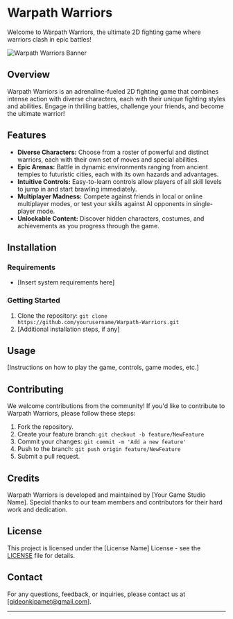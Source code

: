 # Warpath Warriors

Welcome to Warpath Warriors, the ultimate 2D fighting game where warriors clash in epic battles!

![Warpath Warriors Banner](link/to/banner/image.png)

## Overview

Warpath Warriors is an adrenaline-fueled 2D fighting game that combines intense action with diverse characters, each with their unique fighting styles and abilities. Engage in thrilling battles, challenge your friends, and become the ultimate warrior!

## Features

- **Diverse Characters:** Choose from a roster of powerful and distinct warriors, each with their own set of moves and special abilities.
- **Epic Arenas:** Battle in dynamic environments ranging from ancient temples to futuristic cities, each with its own hazards and advantages.
- **Intuitive Controls:** Easy-to-learn controls allow players of all skill levels to jump in and start brawling immediately.
- **Multiplayer Madness:** Compete against friends in local or online multiplayer modes, or test your skills against AI opponents in single-player mode.
- **Unlockable Content:** Discover hidden characters, costumes, and achievements as you progress through the game.

## Installation

### Requirements

- [Insert system requirements here]

### Getting Started

1. Clone the repository: `git clone https://github.com/yourusername/Warpath-Warriors.git`
2. [Additional installation steps, if any]

## Usage

[Instructions on how to play the game, controls, game modes, etc.]

## Contributing

We welcome contributions from the community! If you'd like to contribute to Warpath Warriors, please follow these steps:

1. Fork the repository.
2. Create your feature branch: `git checkout -b feature/NewFeature`
3. Commit your changes: `git commit -m 'Add a new feature'`
4. Push to the branch: `git push origin feature/NewFeature`
5. Submit a pull request.

## Credits

Warpath Warriors is developed and maintained by [Your Game Studio Name]. Special thanks to our team members and contributors for their hard work and dedication.

## License

This project is licensed under the [License Name] License - see the [LICENSE](LICENSE) file for details.

## Contact

For any questions, feedback, or inquiries, please contact us at [gideonkipamet@gmail.com].

---